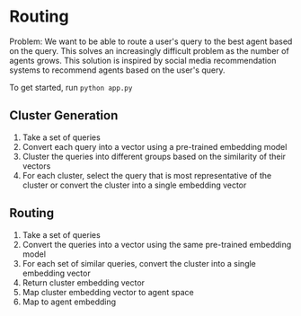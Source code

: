 # Routing
Problem: We want to be able to route a user's query to the best agent based on the query. This solves an increasingly difficult problem as the number of agents grows. This solution is inspired by social media recommendation systems to recommend agents based on the user's query. 

To get started, run `python app.py`

## Cluster Generation
1. Take a set of queries
2. Convert each query into a vector using a pre-trained embedding model
3. Cluster the queries into different groups based on the similarity of their vectors
4. For each cluster, select the query that is most representative of the cluster or convert the cluster into a single embedding vector

## Routing
1. Take a set of queries
2. Convert the queries into a vector using the same pre-trained embedding model
3. For each set of similar queries, convert the cluster into a single embedding vector
4. Return cluster embedding vector
5. Map cluster embedding vector to agent space
6. Map to agent embedding

